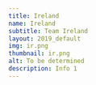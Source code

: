 ```yaml
---
title: Ireland
name: Ireland
subtitle: Team Ireland
layout: 2019_default
img: ir.png
thumbnail: ir.png
alt: To be determined
description: Info 1
---
```


